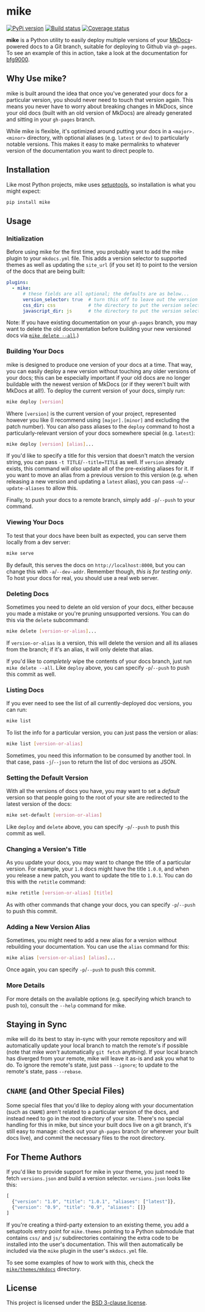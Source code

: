 # mike

[![PyPi version][pypi-image]][pypi-link]
[![Build status][ci-image]][ci-link]
[![Coverage status][codecov-image]][codecov-link]

**mike** is a Python utility to easily deploy multiple versions of your
[MkDocs](http://www.mkdocs.org)-powered docs to a Git branch, suitable for
deploying to Github via `gh-pages`. To see an example of this in action, take a
look at the documentation for [bfg9000][bfg9000].

## Why Use mike?

mike is built around the idea that once you've generated your docs for a
particular version, you should never need to touch that version again. This
means you never have to worry about breaking changes in MkDocs, since your old
docs (built with an old version of MkDocs) are already generated and sitting in
your `gh-pages` branch.

While mike is flexible, it's optimized around putting your docs in a
`<major>.<minor>` directory, with optional aliases (e.g. `latest` or `dev`) to
particularly notable versions. This makes it easy to make permalinks to whatever
version of the documentation you want to direct people to.

## Installation

Like most Python projects, mike uses [setuptools][setuptools], so installation
is what you might expect:

```sh
pip install mike
```

## Usage

### Initialization

Before using mike for the first time, you probably want to add the mike plugin
to your `mkdocs.yml` file. This adds a version selector to supported themes as
well as updating the `site_url` (if you set it) to point to the version of the
docs that are being built:

```yaml
plugins:
  - mike:
      # these fields are all optional; the defaults are as below...
      version_selector: true  # turn this off to leave out the version selector
      css_dir: css            # the directory to put the version selector's CSS
      javascript_dir: js      # the directory to put the version selector's JS
```

Note: If you have existing documentation on your `gh-pages` branch, you may want
to delete the old documentation before building your new versioned docs via
[`mike delete --all`](#deleting-docs).)

### Building Your Docs

mike is designed to produce one version of your docs at a time. That way, you
can easily deploy a new version without touching any older versions of your
docs; this can be especially important if your old docs are no longer buildable
with the newest version of MkDocs (or if they weren't built with MkDocs at
all!). To deploy the current version of your docs, simply run:

```sh
mike deploy [version]
```

Where `[version]` is the current version of your project, represented however
you like (I recommend using `[major].[minor]` and excluding the patch
number). You can also pass aliases to the `deploy` command to host a
particularly-relevant version of your docs somewhere special (e.g. `latest`):

```sh
mike deploy [version] [alias]...
```

If you'd like to specify a title for this version that doesn't match the version
string, you can pass `-t TITLE`/`--title=TITLE` as well. If `version` already
exists, this command will *also* update all of the pre-existing aliases for it.
If you want to move an alias from a previous version to this version (e.g. when
releasing a new version and updating a `latest` alias), you can pass
`-u`/`--update-aliases` to allow this.

Finally, to push your docs to a remote branch, simply add `-p`/`--push` to your
command.

### Viewing Your Docs

To test that your docs have been built as expected, you can serve them locally
from a dev server:

```sh
mike serve
```

By default, this serves the docs on `http://localhost:8000`, but you can
change this with `-a`/`--dev-addr`. Remember though, *this is for testing only*.
To host your docs for real, you should use a real web server.

### Deleting Docs

Sometimes you need to delete an old version of your docs, either because you
made a mistake or you're pruning unsupported versions. You can do this via the
`delete` subcommand:

```sh
mike delete [version-or-alias]...
```

If `version-or-alias` is a version, this will delete the version and all its
aliases from the branch; if it's an alias, it will only delete that alias.

If you'd like to *completely* wipe the contents of your docs branch, just run
`mike delete --all`. Like `deploy` above, you can specify `-p`/`--push` to
push this commit as well.

### Listing Docs

If you ever need to see the list of all currently-deployed doc versions, you can
run:

```sh
mike list
```

To list the info for a particular version, you can just pass the version or
alias:

```sh
mike list [version-or-alias]
```

Sometimes, you need this information to be consumed by another tool. In that
case, pass `-j`/`--json` to return the list of doc versions as JSON.

### Setting the Default Version

With all the versions of docs you have, you may want to set a *default* version
so that people going to the root of your site are redirected to the latest
version of the docs:

```sh
mike set-default [version-or-alias]
```

Like `deploy` and `delete` above, you can specify `-p`/`--push` to push this
commit as well.

### Changing a Version's Title

As you update your docs, you may want to change the title of a particular
version. For example, your `1.0` docs might have the title `1.0.0`, and when you
release a new patch, you want to update the title to `1.0.1`. You can do this
with the `retitle` command:

```sh
mike retitle [version-or-alias] [title]
```

As with other commands that change your docs, you can specify `-p`/`--push` to
push this commit.

### Adding a New Version Alias

Sometimes, you might need to add a new alias for a version without rebuilding
your documentation. You can use the `alias` command for this:

```sh
mike alias [version-or-alias] [alias]...
```

Once again, you can specify `-p`/`--push` to push this commit.

### More Details

For more details on the available options (e.g. specifying which branch to push
to), consult the `--help` command for mike.

## Staying in Sync

mike will do its best to stay in-sync with your remote repository and will
automatically update your local branch to match the remote's if possible (note
that mike *won't* automatically `git fetch` anything). If your local branch has
diverged from your remote, mike will leave it as-is and ask you what to do. To
ignore the remote's state, just pass `--ignore`; to update to the remote's
state, pass `--rebase`.

## `CNAME` (and Other Special Files)

Some special files that you'd like to deploy along with your documentation (such
as `CNAME`) aren't related to a particular version of the docs, and instead need
to go in the root directory of your site. There's no special handling for this
in mike, but since your built docs live on a git branch, it's still easy to
manage: check out your `gh-pages` branch (or wherever your built docs
live), and commit the necessary files to the root directory.

## For Theme Authors

If you'd like to provide support for mike in your theme, you just need to
fetch `versions.json` and build a version selector. `versions.json` looks like
this:

```js
[
  {"version": "1.0", "title": "1.0.1", "aliases": ["latest"]},
  {"version": "0.9", "title": "0.9", "aliases": []}
]
```

If you're creating a third-party extension to an existing theme, you add a
setuptools entry point for `mike.themes` pointing to a Python submodule that
contains `css/` and `js/` subdirectories containing the extra code to be
installed into the user's documentation. This will then automatically be
included via the `mike` plugin in the user's `mkdocs.yml` file.

To see some examples of how to work with this, check the
[`mike/themes/mkdocs`](mike/themes/mkdocs) directory.

## License

This project is licensed under the [BSD 3-clause license](LICENSE).

[pypi-image]: https://img.shields.io/pypi/v/mike.svg
[pypi-link]: https://pypi.python.org/pypi/mike
[ci-image]: https://github.com/jimporter/mike/workflows/build/badge.svg
[ci-link]: https://github.com/jimporter/mike/actions?query=branch%3Amaster+workflow%3Abuild
[codecov-image]: https://codecov.io/gh/jimporter/mike/branch/master/graph/badge.svg
[codecov-link]: https://codecov.io/gh/jimporter/mike

[bfg9000]: https://jimporter.github.io/bfg9000
[material-insiders]: https://squidfunk.github.io/mkdocs-material/insiders/
[setuptools]: https://pythonhosted.org/setuptools/
